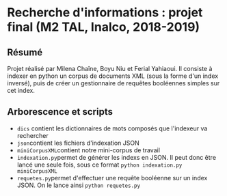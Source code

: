 # Recherche d'informations : projet final (M2 TAL, Inalco, 2018-2019)

## Résumé
Projet réalisé par Milena Chaîne, Boyu Niu et Ferial Yahiaoui. 
Il consiste à indexer en python un corpus de documents XML (sous la forme d'un index inversé), puis de créer un gestionnaire de requêtes booléennes simples sur cet index.

## Arborescence et scripts
 - `dics` contient les dictionnaires de mots composés que l'indexeur va rechercher
 - `json`contient les fichiers d'indexation JSON
 - `miniCorpusXML`contient notre mini-corpus de travail
 - `indexation.py`permet de générer les indexs en JSON. Il peut donc être lancé une seule fois, sous ce format `python indexation.py miniCorpusXML`
 - `requetes.py`permet d'effectuer une requête booléenne sur un index JSON. On le lance ainsi `python requetes.py`
